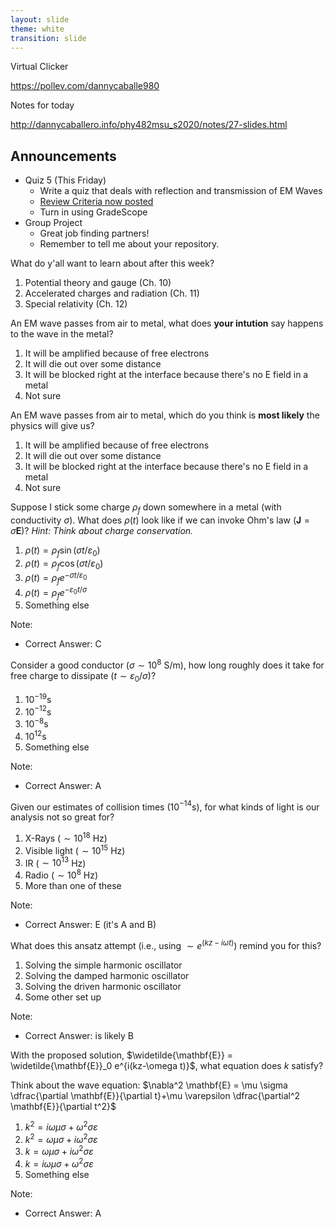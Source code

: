 ```yaml
---
layout: slide
theme: white
transition: slide
---
```


<section data-markdown>

Virtual Clicker

https://pollev.com/dannycaballe980

Notes for today

http://dannycaballero.info/phy482msu_s2020/notes/27-slides.html

</section>

<section data-markdown>

## Announcements

* Quiz 5 (This Friday)
  * Write a quiz that deals with reflection and transmission of EM Waves
  * [Review Criteria now posted](../quizrubric.html)
  * Turn in using GradeScope
* Group Project
  * Great job finding partners!
  * Remember to tell me about your repository.

</section>

<section data-markdown>

What do y'all want to learn about after this week?
1. Potential theory and gauge (Ch. 10)
2. Accelerated charges and radiation (Ch. 11)
3. Special relativity (Ch. 12)

</section>

<section data-markdown>

An EM wave passes from air to metal, what does **your intution** say happens to the wave in the metal?

1. It will be amplified because of free electrons
2. It will die out over some distance
3. It will be blocked right at the interface because there's no E field in a metal
4. Not sure

</section>

<section data-markdown>

An EM wave passes from air to metal, which do you think is **most likely** the physics will give us?

1. It will be amplified because of free electrons
2. It will die out over some distance
3. It will be blocked right at the interface because there's no E field in a metal
4. Not sure

</section>


<section data-markdown>

Suppose I stick some charge $\rho_f$ down somewhere in a metal (with conductivity $\sigma$). What does $\rho(t)$ look like if we can invoke Ohm's law ($\mathbf{J} = \sigma \mathbf{E}$)? *Hint: Think about charge conservation.*

1. $\rho(t) = \rho_f \sin(\sigma t/\varepsilon_0)$
2. $\rho(t) = \rho_f \cos(\sigma t/\varepsilon_0)$
3. $\rho(t) = \rho_f e^{-\sigma t/\varepsilon_0}$
4. $\rho(t) = \rho_f e^{-\varepsilon_0 t/\sigma}$
5. Something else

Note:
* Correct Answer: C

</section>

<section data-markdown>

Consider a good conductor ($\sigma \sim 10^8$ S/m), how long roughly does it take for free charge to dissipate ($t \sim \varepsilon_0/\sigma$)?

1. 10$^{-19}$s
2. 10$^{-12}$s
3. 10$^{-8}$s
4. 10$^{12}$s
5. Something else

Note:
* Correct Answer: A

</section>

<section data-markdown>

Given our estimates of collision times (10$^{-14}$s), for what kinds of light is our analysis not so great for?

1. X-Rays ($\sim 10^{18}$ Hz)
2. Visible light ($\sim 10^{15}$ Hz)
3. IR ($\sim 10^{13}$ Hz)
4. Radio ($\sim 10^{8}$ Hz)
5. More than one of these

Note:
* Correct Answer: E (it's A and B)

</section>

<section data-markdown>

What does this ansatz attempt (i.e., using $\sim e^{(kz-i\omega t)}$) remind you for this?

1. Solving the simple harmonic oscillator
2. Solving the damped harmonic oscillator
3. Solving the driven harmonic oscillator
4. Some other set up

Note:
* Correct Answer: is likely B

</section>

<section data-markdown>

With the proposed solution, $\widetilde{\mathbf{E}} = \widetilde{\mathbf{E}}_0 e^{i(kz-\omega t)}$, what equation does $k$ satisfy?

Think about the wave equation: $\nabla^2 \mathbf{E} = \mu \sigma \dfrac{\partial \mathbf{E}}{\partial t}+\mu \varepsilon \dfrac{\partial^2 \mathbf{E}}{\partial t^2}$

1. $k^2 = i \omega \mu \sigma + \omega^2 \sigma \varepsilon$
2. $k^2 = \omega \mu \sigma + i \omega^2 \sigma \varepsilon$
3. $k = \omega \mu \sigma + i \omega^2 \sigma \varepsilon$
4. $k = i \omega \mu \sigma + \omega^2 \sigma \varepsilon$
5. Something else

Note:
* Correct Answer: A

</section>
